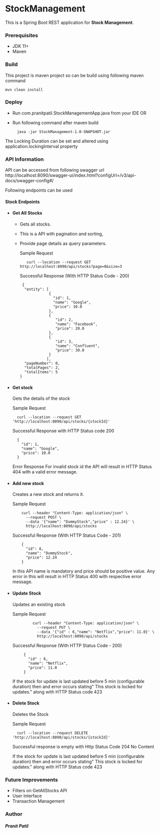 # StockManagement

This is a Spring Boot REST application for **Stock Management**.

### **Prerequisites**
- JDK 11+
- Maven


### **Build**
This project is maven project so can be build using following maven command

    mvn clean install

### **Deploy**
- Run com.pranitpatil.StockManagementApp.java from your IDE
  OR
- Run following command after maven build

        java -jar StockManagement-1.0-SNAPSHOT.jar

The Locking Duration can be set and altered using application.lockingInterval property


### **API Information**
API can be accessed from following swagger url
http://localhost:8090/swagger-ui/index.html?configUrl=/v3/api-docs/swagger-config#/

Following endpoints can be used

####    Stock Endpoints
- ####  Get All Stocks
    - Gets all stocks.
    - This is a API with pagination and sorting,
    - Provide page details as query parameters.

      Sample Request

             curl --location --request GET http://localhost:8090/api/stocks?page=0&size=3 

      Successful Response (With HTTP Status Code - 200)

           {
            "entity": [
                       {
                         "id": 1,
                         "name": "Google",
                         "price": 10.0
                       },
                       {
                          "id": 2,
                          "name": "Facebook",
                          "price": 20.0
                       },
                       {
                          "id": 3,
                          "name": "Confluent",
                          "price": 30.0
                       }
                      ],
            "pageNumber": 0,
            "totalPages": 2,
            "totalItems": 5
          }  
   
 
- ####  Get stock
  Gets the details of the stock

  Sample Request

        curl --location --request GET 'http://localhost:8090/api/stocks/{stockId}'

  Successful Response with HTTP Status code 200

        {
          "id": 1,
          "name": "Google",
          "price": 10.0
        }

  Error Response
  For invalid stock id the API will result in HTTP Status 404 with a valid error message.

- #### Add new stock
  Creates a new stock and returns it.

  Sample Request

          curl --header "Content-Type: application/json" \
            --request POST \
            --data '{"name": "DummyStock","price" : 12.24}' \
            http://localhost:8090/api/stocks

  Successful Response (With HTTP Status Code - 201)

          {
            "id": 6,
            "name": "DummyStock",
            "price": 12.24
          }

  In this API name is mandatory and price should be positive value.
  Any error in this will result in HTTP Status 400 with respective error message.


- ####  Update Stock
  Updates an existing stock

  Sample Request

               curl --header "Content-Type: application/json" \
                 --request PUT \
                 --data '{"id" : 6,"name": "Netflix","price": 11.0}' \
                 http://localhost:8090/api/stocks

  Successful Response (With HTTP Status Code - 200)

           {
             "id" : 6,
             "name": "Netflix",
             "price": 11.0
           }
  
  If the stock for update is last updated before 5 min (configurable duration) then and error occurs stating" This stock is locked for updates." along with HTTP Status code 423

- ####  Delete Stock
  Deletes the Stock

  Sample Request

        curl --location --request DELETE 'http://localhost:8090/api/stocks/{stockId}'

  Successful response is empty with Http Status Code 204 No Content

  If the stock for update is last updated before 5 min (configurable duration) then and error occurs stating" This stock is locked for updates." along with HTTP Status code 423


### **Future Improvements**

- Filters on GetAllStocks API
- User Interface
- Transaction Management


### **Author**
##### **Pranit Patil**